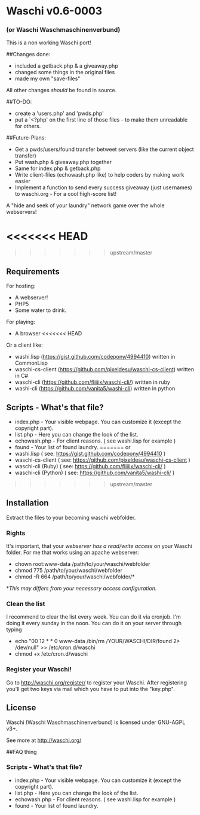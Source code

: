 # Waschi v0.6-0003
### (or Waschi Waschmaschinenverbund)
This is a non working Waschi port!

##Changes done:
- included a getback.php & a giveaway.php
- changed some things in the original files
- made my own "save-files"

All other changes *should* be found in source. 

##TO-DO:
- create a 'users.php' and 'pwds.php'
- put a `<?php' on the first line of those files - to make them unreadable for others.

##Future-Plans:
- Get a pwds/users/found transfer betweet servers (like the current object transfer)
- Put wash.php & giveaway.php together
- Same for index.php & getback.php
- Write client-files (echowash.php like) to help coders by making work easier
- Implement a function to send every success giveaway (just usernames) to waschi.org - For a cool high-score list!

A "hide and seek of your laundry" network game over the whole webservers!

<<<<<<< HEAD
=======

>>>>>>> upstream/master
## Requirements
For hosting:
- A webserver!
- PHP5
- Some water to drink.

For playing:
- A browser
<<<<<<< HEAD

Or a client like:
- washi.lisp (https://gist.github.com/codepony/4994410) written in CommonLisp
- waschi-cs-client (https://github.com/pixeldesu/waschi-cs-client) written in C#
- waschi-cli (https://github.com/fliiiix/waschi-cli/) written in ruby
- washi-cli (https://github.com/vanita5/washi-cli) written in python

## Scripts - What's that file?
- index.php - Your visible webpage. You can customize it (except the copyright part).
- list.php - Here you can change the look of the list.
- echowash.php - For client reasons. ( see washi.lisp for example )
- found - Your list of found laundry. 
=======
or
- washi.lisp ( see: https://gist.github.com/codepony/4994410 )
- waschi-cs-client ( see: https://github.com/pixeldesu/waschi-cs-client )
- waschi-cli (Ruby) ( see: https://github.com/fliiiix/waschi-cli/ )
- waschi-cli (Python) ( see: https://github.com/vanita5/washi-cli/ )


>>>>>>> upstream/master

## Installation

Extract the files to your becoming waschi webfolder.

### Rights
It's important, that your *webserver has a read/write access* on your Waschi folder.
For me that works using an apache webserver:


- chown root:www-data /path/to/your/waschi/webfolder
- chmod 775 /path/to/your/waschi/webfolder
- chmod -R 664 /path/to/your/waschi/webfolder/*


**This may differs from your necessary access configuration.*


### Clean the list
I recommend to clear the list every week. You can do it via cronjob. I'm doing it every sunday in the noon.
You can do it on your server through typing 
- echo "00 12 * * 0 www-data /bin/rm /YOUR/WASCHI/DIR/found 2> /dev/null" >> /etc/cron.d/waschi
- chmod +x /etc/cron.d/waschi


### Register your Waschi!
Go to http://waschi.org/register/ to register your Waschi. After registering you'll get two keys via mail which you have to put into the "key.php".



## License
Waschi (Waschi Waschmaschinenverbund) is licensed under GNU-AGPL v3+.


See more at http://waschi.org/



##FAQ thing

### Scripts - What's that file?
- index.php - Your visible webpage. You can customize it (except the copyright part).
- list.php - Here you can change the look of the list.
- echowash.php - For client reasons. ( see washi.lisp for example )
- found - Your list of found laundry. 

